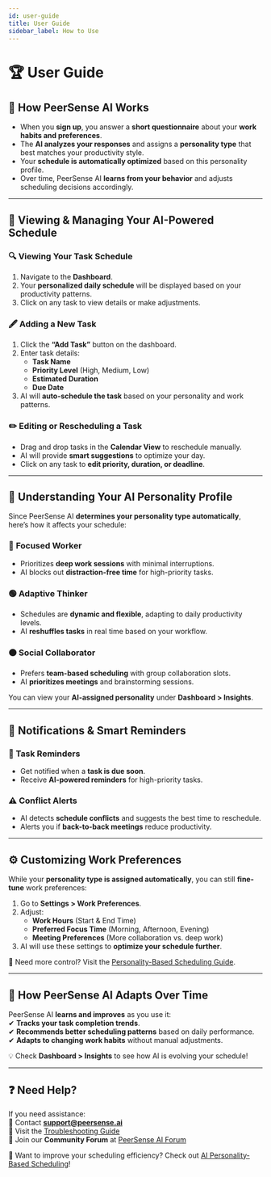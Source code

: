 ```yaml
---
id: user-guide
title: User Guide
sidebar_label: How to Use
---
```


# 🏆 User Guide  

## 🎯 How PeerSense AI Works  
- When you **sign up**, you answer a **short questionnaire** about your **work habits and preferences**.  
- The **AI analyzes your responses** and assigns a **personality type** that best matches your productivity style.  
- Your **schedule is automatically optimized** based on this personality profile.  
- Over time, PeerSense AI **learns from your behavior** and adjusts scheduling decisions accordingly.  

---

## 📌 Viewing & Managing Your AI-Powered Schedule  

### **🔍 Viewing Your Task Schedule**  
1. Navigate to the **Dashboard**.  
2. Your **personalized daily schedule** will be displayed based on your productivity patterns.  
3. Click on any task to view details or make adjustments.  

### **🖋️ Adding a New Task**  
1. Click the **“Add Task”** button on the dashboard.  
2. Enter task details:  
   - **Task Name**  
   - **Priority Level** (High, Medium, Low)  
   - **Estimated Duration**  
   - **Due Date**  
3. AI will **auto-schedule the task** based on your personality and work patterns.  

### **✏️ Editing or Rescheduling a Task**  
- Drag and drop tasks in the **Calendar View** to reschedule manually.  
- AI will provide **smart suggestions** to optimize your day.  
- Click on any task to **edit priority, duration, or deadline**.  

---

## 🧠 Understanding Your AI Personality Profile  

Since PeerSense AI **determines your personality type automatically**, here’s how it affects your schedule:  

### 🔵 **Focused Worker**  
- Prioritizes **deep work sessions** with minimal interruptions.  
- AI blocks out **distraction-free time** for high-priority tasks.  

### 🟢 **Adaptive Thinker**  
- Schedules are **dynamic and flexible**, adapting to daily productivity levels.  
- AI **reshuffles tasks** in real time based on your workflow.  

### 🟠 **Social Collaborator**  
- Prefers **team-based scheduling** with group collaboration slots.  
- AI **prioritizes meetings** and brainstorming sessions.  

You can view your **AI-assigned personality** under **Dashboard > Insights**.

---

## 🔔 Notifications & Smart Reminders  

### **📢 Task Reminders**  
- Get notified when a **task is due soon**.  
- Receive **AI-powered reminders** for high-priority tasks.  

### **⚠️ Conflict Alerts**  
- AI detects **schedule conflicts** and suggests the best time to reschedule.  
- Alerts you if **back-to-back meetings** reduce productivity.  

---

## ⚙️ Customizing Work Preferences  

While your **personality type is assigned automatically**, you can still **fine-tune** work preferences:  

1. Go to **Settings > Work Preferences**.  
2. Adjust:  
   - **Work Hours** (Start & End Time)  
   - **Preferred Focus Time** (Morning, Afternoon, Evening)  
   - **Meeting Preferences** (More collaboration vs. deep work)  
3. AI will use these settings to **optimize your schedule further**.  

📌 Need more control? Visit the [Personality-Based Scheduling Guide](./personality-based-scheduling.md).  

---

## 🔄 How PeerSense AI Adapts Over Time  

PeerSense AI **learns and improves** as you use it:  
✔ **Tracks your task completion trends**.  
✔ **Recommends better scheduling patterns** based on daily performance.  
✔ **Adapts to changing work habits** without manual adjustments.  

💡 Check **Dashboard > Insights** to see how AI is evolving your schedule!  

---

## ❓ Need Help?  

If you need assistance:  
📧 Contact **[support@peersense.ai](mailto:support@peersense.ai)**  
📖 Visit the [Troubleshooting Guide](./troubleshooting.md)  
💬 Join our **Community Forum** at [PeerSense AI Forum](https://peersense.ai/forum)  

🎯 Want to improve your scheduling efficiency? Check out [AI Personality-Based Scheduling](./personality-based-scheduling.md)!
